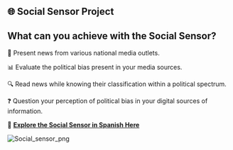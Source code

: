 ## 🌐 Social Sensor Project

## What can you achieve with the Social Sensor?

📰 Present news from various national media outlets.

📊 Evaluate the political bias present in your media sources.

🔍 Read news while knowing their classification within a political spectrum.

❓ Question your perception of political bias in your digital sources of information.

🔗 **[Explore the Social Sensor in Spanish Here](https://poc-obm.caobalab.co/)**

![Social_sensor_png](./docs/Sensor_social.png)
